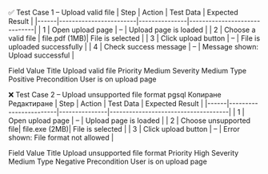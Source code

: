 ✅ Test Case 1 – Upload valid file
| Step | Action                | Test Data     | Expected Result             |
|------|------------------------|---------------|------------------------------|
| 1    | Open upload page       | –             | Upload page is loaded       |
| 2    | Choose a valid file    | file.pdf (1MB)| File is selected            |
| 3    | Click upload button    | –             | File is uploaded successfully |
| 4    | Check success message  | –             | Message shown: Upload successful |

Field	Value
Title	Upload valid file
Priority	Medium
Severity	Medium
Type	Positive
Precondition	User is on upload page



❌ Test Case 2 – Upload unsupported file format
pgsql
Копиране
Редактиране
| Step | Action                | Test Data     | Expected Result                    |
|------|------------------------|---------------|-------------------------------------|
| 1    | Open upload page       | –             | Upload page is loaded              |
| 2    | Choose unsupported file| file.exe (2MB)| File is selected                   |
| 3    | Click upload button    | –             | Error shown: File format not allowed |



Field	Value
Title	Upload unsupported file format
Priority	High
Severity	Medium
Type	Negative
Precondition	User is on upload page
